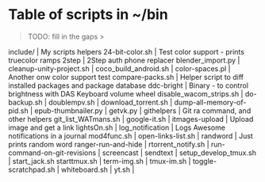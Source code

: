 
# Table of scripts in ~/bin

>  TODO: fill in the gaps > 

include/                        | My scripts helpers
24-bit-color.sh                 | Test color support - prints truecolor ramps
2step                           | 2Step auth phone replacer
blender_import.py               | 
cleanup-unity-project.sh        |
coco_build_android.sh           |
color-spaces.pl                 | Another onw color support test
compare-packs.sh                | Helper script to diff installed packages and package database
ddc-bright                      | Binary - to control brightness with DAS Keyboard volume wheel
disable_wacom_strips.sh         |
do-backup.sh                    |
doublempv.sh                    |
download_torrent.sh             |
dump-all-memory-of-pid.sh       |
epub-thumbnailer.py             |
getvk.py                        |
githelpers                      | Git ra command, and other helpers
git_list_WATmans.sh             |
google-it.sh                    |
itmages-upload                  | Upload image and get a link
lightsOn.sh                     |
log_notification                | Logs Awesome notifications in a journal
mod4func.sh                     |
open-links-list.sh              |
randword                        | Just prints random word
ranger-run-and-hide             |
rtorrent_notify.sh              |
run-command-on-git-revisions    |
screencast                      |
sendtext                        |
setup_develop_tmux.sh           |
start_jack.sh
starttmux.sh                    |
term-img.sh                     |
tmux-im.sh                      |
toggle-scratchpad.sh            |
whiteboard.sh                   |
yt.sh                           |
